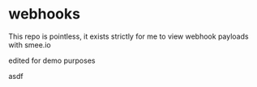 # webhooks
This repo is pointless, it exists strictly for me to view webhook payloads with smee.io

edited for demo purposes

asdf
